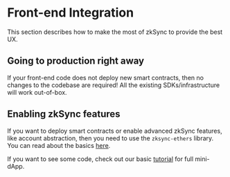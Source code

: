 # Front-end Integration

This section describes how to make the most of zkSync to provide the best UX.

## Going to production right away

If your front-end code does not deploy new smart contracts, then no changes to the codebase are required!
All the existing SDKs/infrastructure will work out-of-box.

## Enabling zkSync features

If you want to deploy smart contracts or enable advanced zkSync features, like account abstraction,
then you need to use the `zksync-ethers` library. You can read about the basics [here](./01.features.md).

If you want to see some code, check out our basic
[tutorial](https://docs.zksync.io/build/quick-start/hello-world.html) for full mini-dApp.
